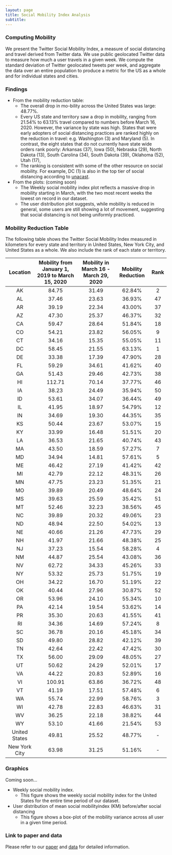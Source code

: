 ```yaml
---
layout: page
title: Social Mobility Index Analysis
subtitle: 
---
```


### Computing Mobility
We present the Twitter Social Mobility Index, a measure of social distancing and travel derived from Twitter data. 
We use public geolocated Twitter data to measure how much a user travels in a given week.
We compute the standard deviation of Twitter geolocated tweets per week, 
and aggregate the data over an entire population to produce a metric for the US as a whole and for individual states and cities.

### Findings
* From the mobility reduction table:
    * The overall drop in mo-bility across the United States was large: 48.77%.
    * Every US state and territory saw a drop in mobility, ranging from 21.54\% to 63.13\% travel compared to numbers before March 16, 2020. 
        However, the variance by state was high. 
        States that were early adopters of social distancing practices are ranked highly on the reduction in travel: e.g. Washington (3) and Maryland (5). 
        In contrast, the eight states that do not currently have state wide orders rank poorly: 
        Arkansas (37), Iowa (50), Nebraska (29), North Dakota (13), South Carolina (34), South Dakota (39), Oklahoma (52), Utah (17),
    * The ranking is consistent with some of the other resource on social mobility. 
        For example, DC (1) is also in the top tier of social distancing according to [unacast](https://www.unacast.com/covid19/social-distancing-scoreboard).
* From the plots: (coming soon)
    * The Weekly social mobility index plot reflects a massive drop in mobility starting in March, 
    with the two most recent weeks the lowest on record in our dataset.
    * The user distribution plot suggests, while mobility is reduced in general, 
    some users are still showing a lot of movement, 
    suggesting that social distancing is not being uniformly practiced.
 
### Mobility Reduction Table
The following table  shows the Twitter Social Mobility Index measured in kilometers for 
every state and territory in United States, New York City, and United States as a whole. 
We also include the rank of each state or territory.

|    ﻿Location   | Mobility from January 1, 2019 to March 15, 2020 | Mobility in March 16 - March 29, 2020 | Mobility Reduction | Rank |
|:-------------:|:-----------------------------------------------:|:-------------------------------------:|:------------------:|:----:|
|       AK      |                      84.75                      |                 31.49                 |       62.84%       |   2  |
|       AL      |                      37.46                      |                 23.63                 |       36.93%       |  47  |
|       AR      |                      39.19                      |                 22.34                 |       43.00%       |  37  |
|       AZ      |                      47.30                      |                 25.37                 |       46.37%       |  32  |
|       CA      |                      59.47                      |                 28.64                 |       51.84%       |  18  |
|       CO      |                      54.21                      |                 23.82                 |       56.05%       |   9  |
|       CT      |                      34.16                      |                 15.35                 |       55.05%       |  11  |
|       DC      |                      58.45                      |                 21.55                 |       63.13%       |   1  |
|       DE      |                      33.38                      |                 17.39                 |       47.90%       |  28  |
|       FL      |                      59.29                      |                 34.61                 |       41.62%       |  40  |
|       GA      |                      51.43                      |                 29.46                 |       42.73%       |  38  |
|       HI      |                      112.71                     |                 70.14                 |       37.77%       |  46  |
|       IA      |                      38.23                      |                 24.49                 |       35.94%       |  50  |
|       ID      |                      53.61                      |                 34.07                 |       36.44%       |  49  |
|       IL      |                      41.95                      |                 18.97                 |       54.79%       |  12  |
|       IN      |                      34.69                      |                 19.30                 |       44.35%       |  35  |
|       KS      |                      50.44                      |                 23.67                 |       53.07%       |  15  |
|       KY      |                      33.99                      |                 16.48                 |       51.51%       |  20  |
|       LA      |                      36.53                      |                 21.65                 |       40.74%       |  43  |
|       MA      |                      43.50                      |                 18.59                 |       57.27%       |   7  |
|       MD      |                      34.94                      |                 14.81                 |       57.61%       |   5  |
|       ME      |                      46.42                      |                 27.19                 |       41.42%       |  42  |
|       MI      |                      42.79                      |                 22.12                 |       48.31%       |  26  |
|       MN      |                      47.75                      |                 23.23                 |       51.35%       |  21  |
|       MO      |                      39.89                      |                 20.49                 |       48.64%       |  24  |
|       MS      |                      39.63                      |                 25.59                 |       35.42%       |  51  |
|       MT      |                      52.46                      |                 32.23                 |       38.56%       |  45  |
|       NC      |                      39.89                      |                 20.32                 |       49.06%       |  23  |
|       ND      |                      48.94                      |                 22.50                 |       54.02%       |  13  |
|       NE      |                      40.66                      |                 21.26                 |       47.73%       |  29  |
|       NH      |                      41.97                      |                 21.66                 |       48.38%       |  25  |
|       NJ      |                      37.23                      |                 15.54                 |       58.28%       |   4  |
|       NM      |                      44.87                      |                 25.54                 |       43.08%       |  36  |
|       NV      |                      62.72                      |                 34.33                 |       45.26%       |  33  |
|       NY      |                      53.32                      |                 25.73                 |       51.75%       |  19  |
|       OH      |                      34.22                      |                 16.70                 |       51.19%       |  22  |
|       OK      |                      40.44                      |                 27.96                 |       30.87%       |  52  |
|       OR      |                      53.96                      |                 24.10                 |       55.34%       |  10  |
|       PA      |                      42.14                      |                 19.54                 |       53.62%       |  14  |
|       PR      |                      35.30                      |                 20.63                 |       41.55%       |  41  |
|       RI      |                      34.36                      |                 14.69                 |       57.24%       |   8  |
|       SC      |                      36.78                      |                 20.16                 |       45.18%       |  34  |
|       SD      |                      49.80                      |                 28.82                 |       42.12%       |  39  |
|       TN      |                      42.64                      |                 22.42                 |       47.42%       |  30  |
|       TX      |                      56.00                      |                 29.09                 |       48.05%       |  27  |
|       UT      |                      50.62                      |                 24.29                 |       52.01%       |  17  |
|       VA      |                      44.22                      |                 20.83                 |       52.89%       |  16  |
|       VI      |                      100.91                     |                 63.86                 |       36.72%       |  48  |
|       VT      |                      41.19                      |                 17.51                 |       57.48%       |   6  |
|       WA      |                      55.74                      |                 22.99                 |       58.76%       |   3  |
|       WI      |                      42.78                      |                 22.83                 |       46.63%       |  31  |
|       WV      |                      36.25                      |                 22.18                 |       38.82%       |  44  |
|       WY      |                      53.10                      |                 41.66                 |       21.54%       |  53  |
| United States |                      49.81                      |                 25.52                 |       48.77%       |  -   |
| New York City |                      63.98                      |                 31.25                 |       51.16%       |  -   |

### Graphics
Coming soon...
* Weekly social mobility index. 
    * This figure shows the weekly social mobility index for the United States for the entire time period of our dataset.
* User  distribution  of  mean  social  mobilityindex  (KM)  before/after  social  distancing
    * This figure shows a box-plot of the mobility variance across all user in a given time period.

### Link to paper and data
Please refer to our [paper](paper/twitter_social_mobility.pdf) and [data](download.md) for detailed information.



